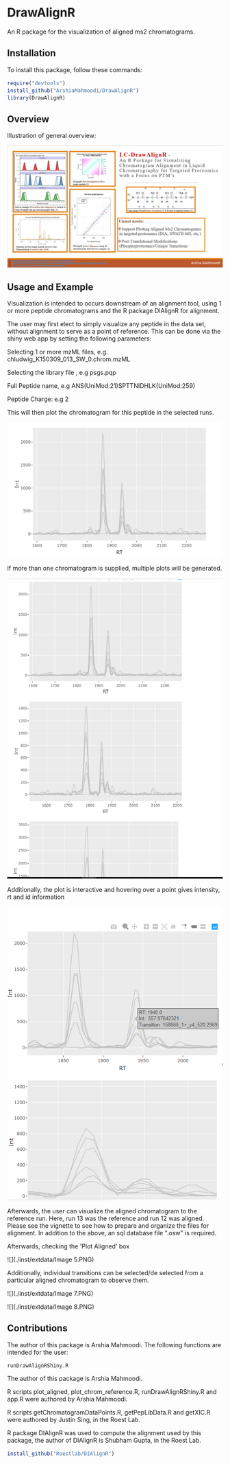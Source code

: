 # DrawAlignR

An R package for the visualization of aligned ms2 chromatograms.

## Installation

To install this package, follow these commands:

``` r
require("devtools")
install_github("ArshiaMahmoodi/DrawAlignR")
library(DrawAlignR)
```

## Overview

Illustration of general overview:

![](./inst/extdata/MAHMOODI_A_A1.PNG)

## Usage and Example

Visualization is intended to occurs downstream of an alignment tool, using 1 or more peptide chromatograms and the R package DIAlignR
for alignment.

The user may first elect to simply visualize any peptide in the data set, without alignment to serve as a point of
reference. This can be done via the shiny web app by setting the following parameters:

Selecting 1 or more mzML files, e.g. chludwig_K150309_013_SW_0.chrom.mzML

Selecting the library file , e.g psgs.pqp

Full Peptide name, e.g ANS(UniMod:21)SPTTNIDHLK(UniMod:259)

Peptide Charge:  e.g 2

This will then plot the chromatogram for this peptide in the selected runs.

![](./inst/extdata/Image3.PNG)

If more than one chromatogram is supplied, multiple plots will be generated.

![](./inst/extdata/Image2.PNG)

Additionally, the plot is interactive and hovering over a point gives intensity, rt and id information

![](./inst/extdata/Image4.PNG)


Afterwards, the user can visualize the aligned chromatogram to the reference run. Here, run 13 was the reference
and run 12 was aligned. Please see the vignette to see how to prepare and organize the files for alignment. In addition to the above,
an sql database file ".osw" is required.

Afterwards, checking the 'Plot Aligned' box

![](./inst/extdata/Image 5.PNG)

Additionally, individual transitions can be selected/de selected from a particular aligned chromatogram to observe them.

![](./inst/extdata/Image 7.PNG)

![](./inst/extdata/Image 8.PNG)

## Contributions

The author of this package is Arshia Mahmoodi. The following functions are intended for the user:

``` r
runDrawAlignRShiny.R
```

The author of this package is Arshia Mahmoodi.

R scripts plot_aligned, plot_chrom_reference.R, runDrawAlignRShiny.R and app.R were authored by Arshia Mahmoodi.

R scripts getChromatogramDataPoints.R, getPepLibData.R and getXIC.R were authored by Justin Sing, in the Roest Lab.

R package DIAlignR was used to compute the alignment used by this package, the author of DIAlignR is Shubham Gupta, in the Roest Lab.

``` r
install_github("Roestlab/DIAlignR")
```
